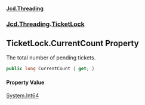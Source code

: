 #### [Jcd.Threading](index.md 'index')
### [Jcd.Threading](Jcd.Threading.md 'Jcd.Threading').[TicketLock](Jcd.Threading.TicketLock.md 'Jcd.Threading.TicketLock')

## TicketLock.CurrentCount Property

The total number of pending tickets.

```csharp
public long CurrentCount { get; }
```

#### Property Value
[System.Int64](https://docs.microsoft.com/en-us/dotnet/api/System.Int64 'System.Int64')